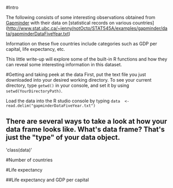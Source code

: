 #Intro

The following consists of some interesting observations obtained from 
[Gapminder](http://www.gapminder.org/) with their data on [statistical records 
on various countries] (http://www.stat.ubc.ca/~jenny/notOcto/STAT545A/examples/gapminder/data/gapminderDataFiveYear.txt)

Information on these five countries include categories such as GDP per capital, life expectancy, etc. 

This little write-up will explore some of the built-in R functions and how they can reveal some interesting information in this dataset. 



#Getting and taking peek at the data
First, put the text file you just downloaded into your desired working directory. To see your current directory, type `getwd()` in your console, and set it by using `setwd(YourDirectoryPath)`. 

Load the data into the R studio console by typing `data  <- read.delim("gapminderDataFiveYear.txt")`

There are several ways to take a look at how your data frame looks like. What's data frame? That's just the "type" of your data object. 
- 
'class(data)'

#Number of countries 

#Life expectancy 


##Life expectancy and GDP per capital

